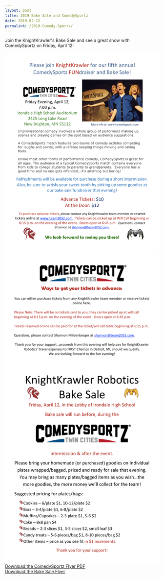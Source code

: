 ```yaml
---
layout: post
title: 2019 Bake Sale and ComedySportz
date: 2019-02-12
permalink: /2019-Comedy-Sportz/
---
```

Join the KnightKrawler's Bake Sale and see a great show with ComedySportz on Friday, April 12!
<br>

<img src="/assets/images/comedysportspage1.png"/>
<img src="/assets/images/comedysportspage2.png"/>
<img src="/assets/images/csbakesale.png"/>

<br>
<a href="/assets/images/comedysportz.pdf" target="_blank">Download the ComedySportz Flyer PDF</a>
<br>
<a href="/assets/images/csbakesaleflyer.pdf" target="_blank">Download the Bake Sale Flyer</a>


<!--4/12/19-->
